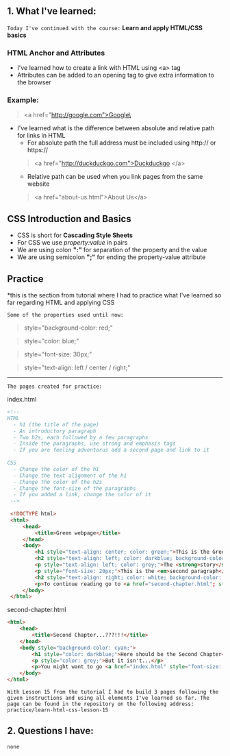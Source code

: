 ## 1. What I've learned:

`Today I've continued with the course:` **Learn and apply HTML/CSS basics**

### HTML Anchor and Attributes

* I've learned how to create a link with HTML using \<a> tag
* Attributes can be added to an opening tag to give extra information to the browser

### Example:
> \<a href="http://google.com">Google\</a>

* I've learned what is the difference between absolute and relative path for links in HTML
    * For absolute path the full address must be included using http:// or https:// 
    > \<a href="http://duckduckgo.com">Duckduckgo \</a>
    * Relative path can be used when you link pages from the same website
    > \<a href="about-us.html">About Us\</a>

## CSS Introduction and Basics

* CSS is short for **Cascading Style Sheets**
* For CSS we use *property:value* in pairs
* We are using colon **":"** for separation of the property and the value
* We are using semicolon **";"** for ending the property-value attribute

## Practice
 *this is the section from tutorial where I had to practice what I've learned so far regarding HTML and applying CSS

`Some of the properties used until now:`

> style="background-color: red;"

> style="color: blue;"

> style="font-size: 30px;"

> style="text-align: left / center / right;"

---
`The pages created for practice:`

index.html
```html
<!-- 
HTML
  - h1 (the title of the page)
  - An introductory paragraph
  - Two h2s, each followed by a few paragraphs
  - Inside the paragraphs, use strong and emphasis tags
  - If you are feeling adventorus add a second page and link to it
  
CSS
  - Change the color of the h1
  - Change the text alignment of the h1
  - Change the color of the h2s
  - Change the font-size of the paragraphs
  - If you added a link, change the color of it
 -->
 
 <!DOCTYPE html>
 <html>
     <head>
         <title>Green webpage</title>
     </head>
     <body>
         <h1 style="text-align: center; color: green;">This is the Green webpage</h1>
         <h2 style="text-align: left; color: darkblue; background-color: lightblue;">First Chapter of the story</h2>
         <p style="text-align: left; color: grey;">The <strong>story</strong> of <em>Green</em> begins with...</p>
         <p style="font-size: 20px;">This is the <em>second paragraph</em> of first section</p>
         <h2 style="text-align: right; color: white; background-color: purple;">Second Chapter of the story goes on...</h2>
         <p>To continue reading go to <a href="second-chapter.html"; style="color: red">next</a> page</p>
     </body>
 </html>
 ```
second-chapter.html
```html
<html>
    <head>
        <title>Second Chapter...???!!!</title>
    </head>
    <body style="background-color: cyan;">
        <h1 style="color: darkblue;">Here should be the Second Chapter</h1>
        <p style="color: grey;">But it isn't...</p>
        <p>You might want to go <a href="index.html" style="font-size: 30px; color: brown;">back</a> to homepage</p>
    </body>
</html>
```
`With Lesson 15 from the tutorial I had to build 3 pages following the given instructions and using all elements I've learned so far.
The page can be found in the repository on the following address:
practice/learn-html-css-lesson-15`

## 2. Questions I have:
`none`


